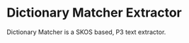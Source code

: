 Dictionary Matcher Extractor
=========================
Dictionary Matcher is a SKOS based, P3 text extractor. 
